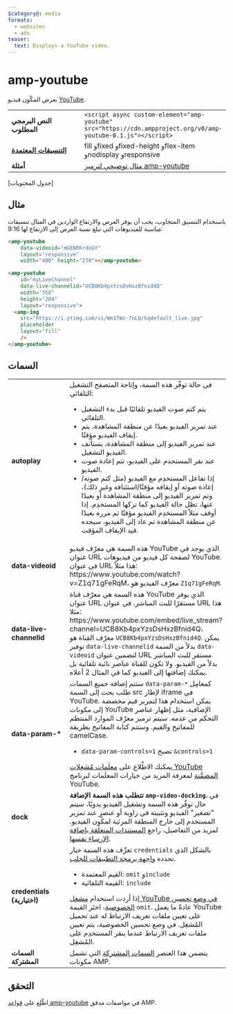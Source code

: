 ```yaml
---
$category@: media
formats:
  - websites
  - ads
teaser:
  text: Displays a YouTube video.
---
```




<!--
       Copyright 2016 The AMP HTML Authors. All Rights Reserved.

       Licensed under the Apache License, Version 2.0 (the "License");
     you may not use this file except in compliance with the License.
     You may obtain a copy of the License at

     http://www.apache.org/licenses/LICENSE-2.0

     Unless required by applicable law or agreed to in writing, software
     distributed under the License is distributed on an "AS-IS" BASIS,
     WITHOUT WARRANTIES OR CONDITIONS OF ANY KIND, either express or implied.
     See the License for the specific language governing permissions and
     limitations under the License.
-->
# amp-youtube <a name="amp-youtube"></a>

يعرض المكّوِن فيديو [YouTube](https://www.youtube.com/).

<table>
  <tr>
    <td width="40%"><strong>النص البرمجي المطلوب</strong></td>
    <td><code>&lt;script async custom-element="amp-youtube" src="https://cdn.ampproject.org/v0/amp-youtube-0.1.js"&gt;&lt;/script&gt;</code></td>
  </tr>
  <tr>
    <td class="col-fourty"><strong><a href="../../../documentation/guides-and-tutorials/develop/style_and_layout/control_layout.md">التنسيقات المعتمدة</a></strong></td>
    <td>fill وfixed وfixed-height وflex-item وnodisplay وresponsive</td>
  </tr>
  <tr>
    <td width="40%"><strong>أمثلة</strong></td>
    <td><a href="https://ampbyexample.com/components/amp-youtube/">مثال توضيحي لترميز amp-youtube</a></td>
  </tr>
</table>


[جدول المحتويات]

## مثال <a name="example"></a>

باستخدام التنسيق المتجاوب، يجب أن يوفر العرض والارتفاع الواردين في المثال تنسيقات مناسبة للفيديوهات التي تبلغ نسبة العرض إلى الارتفاع لها 9:16:

```html
<amp-youtube
    data-videoid="mGENRKrdoGY"
    layout="responsive"
    width="480" height="270"></amp-youtube>
```

```html
<amp-youtube
    id="myLiveChannel"
    data-live-channelid="UCB8Kb4pxYzsDsHxzBfnid4Q"
    width="358"
    height="204"
    layout="responsive">
  <amp-img
    src="https://i.ytimg.com/vi/Wm1fWz-7nLQ/hqdefault_live.jpg"
    placeholder
    layout="fill"
    />
</amp-youtube>
```

## السمات <a name="attributes"></a>

<table>
  <tr>
    <td width="40%"><strong>autoplay</strong></td>
    <td>في حالة توفّر هذه السمة، وإتاحة المتصفح التشغيل التلقائي:
      <ul>
        <li>يتم كتم صوت الفيديو تلقائيًا قبل بدء التشغيل التلقائي.
        </li>
        <li>عند تمرير الفيديو بعيدًا عن منطقة المشاهدة، يتم إيقاف الفيديو مؤقتًا.
        </li>
        <li>عند تمرير الفيديو إلى منطقة المشاهدة، يستأنف الفيديو التشغيل.
        </li>
        <li>عند نقر المستخدم على الفيديو، تتم إعادة صوت الفيديو.
        </li>
        <li>إذا تفاعل المستخدِم مع الفيديو (مثل كتم صوته/إعادة صوته أو إيقافه مؤقتًا/استئنافه وغير ذلك)، وتم تمرير الفيديو إلى منطقة المشاهدة أو بعيدًا عنها، تظل حالة الفيديو كما تركها المستخدِم. إذا أوقف مثلاً المستخدِم الفيديو مؤقتًا ثم مرره بعيدًا عن منطقة المشاهدة ثم عاد إلى الفيديو، سيجده قيد الإيقاف المؤقت.
        </li>
      </ul></td>
  </tr>
  <tr>
    <td width="40%"><strong>data-videoid</strong></td>
    <td>هذه السمة هي معرّف فيديو YouTube الذي يوجد في عنوان URL لصفحة كل فيديو من فيديوهات YouTube.
      في عنوان URL هذا مثلاً: https://www.youtube.com/watch?v=Z1q71gFeRqM، معرّف الفيديو هو <code>Z1q71gFeRqM</code>.</td>
  </tr>
  <tr>
    <td width="40%"><strong>data-live-channelid</strong></td>
    <td>هذه السمة هي معرّف قناة YouTube الذي يوفر عنوان URL مستقرًا للبث المباشر. في عنوان URL هذا مثلا: https://www.youtube.com/embed/live_stream?channel=UCB8Kb4pxYzsDsHxzBfnid4Q، معرّف القناة هو <code>UCB8Kb4pxYzsDsHxzBfnid4Q</code>. يمكن توفير <code>data-live-channelid</code> بدلاً من السمة <code>data-videoid</code> لتضمين عنوان URL مستقر للبث المباشر بدلاً من الفيديو. ولا تكون للقناة عناصر نائبة تلقائية بل يمكنك إضافتها إلى الفيديو كما في المثال 2 أعلاه.</td>
  </tr>
  <tr>
    <td width="40%"><strong>data-param-*</strong></td>
    <td>ستتم إضافة جميع السمات <code>data-param-*</code> كمعامِل طلب بحث إلى السمة src لإطار iframe في YouTube. يمكن استخدام هذا لتمرير قيم مخصصة إلى مكونات YouTube الإضافية، مثل إظهار عناصر التحكم من عدمه.
      سيتم ترميز معرّف الموارد المنتظم للمفاتيح والقيم. وستتم كتابة المفاتيح بطريقة camelCase.
      <ul>
        <li><code>data-param-controls=1</code> تصبح <code>&amp;controls=1</code></li>
      </ul>
      يمكنك الاطّلاع على <a href="https://developers.google.com/youtube/player_parameters">معلَمات مُشغِلات YouTube المضمَّنة</a> لمعرفة المزيد من خيارات المعلَمات لبرنامج YouTube.
    </td>
  </tr>
  <tr>
    <td width="40%"><strong>dock</strong></td>
    <td><strong>تتطلب هذه السمة الإضافة <code>amp-video-docking</code>.</strong> في حال توفّر هذه السمة وتشغيل الفيديو يدويًا، سيتم "تصغير" الفيديو وتثبيته في زاوية أو عنصر عند تمرير المستخدم إلى خارج المنطقة المرئية لمكّوِن الفيديو.
      لمزيد من التفاصيل، راجع <a href="amp-video-docking.md">المستندات المتعلقة بإضافة الإرساء نفسها</a>.</td>
  </tr>
  <tr>
    <td width="40%"><strong>credentials (اختيارية)</strong></td>
    <td>تعرِّف هذه السمة خيار <code>credentials</code> بالشكل الذي تحدده <a href="https://fetch.spec.whatwg.org/">واجهة برمجة التطبيقات للجلب</a>.
      <ul>
        <li>القيم المعتمدة: <code>omit</code> و<code>include</code></li>
        <li>القيمة التلقائية: <code>include</code></li>
      </ul>
      إذا أردت استخدام <a href="http://www.google.com/support/youtube/bin/answer.py?answer=141046">مشغل YouTube في وضع تحسين الخصوصية</a>، اختَر القيمة <code>omit</code>.
      عادةً ما يعمل YouTube على تعيين ملفات تعريف الارتباط له عند تحميل المُشغِل. في وضع تحسين الخصوصية، يتم تعيين ملفات تعريف الارتباط عندما ينقر المستخدِم على المُشغِل.</td>
  </tr>
  <tr>
    <td width="40%"><strong>السمات المشتركة</strong></td>
    <td>يتضمن هذا العنصر <a href="../../../documentation/guides-and-tutorials/learn/common_attributes.md">السمات المشتركة</a> التي تشمل مكونات AMP.</td>
  </tr>
</table>



## التحقق <a name="validation"></a>

اطّلِع على [قواعد amp-youtube](https://github.com/ampproject/amphtml/blob/master/extensions/amp-youtube/validator-amp-youtube.protoascii) في مواصفات مدقق AMP.
